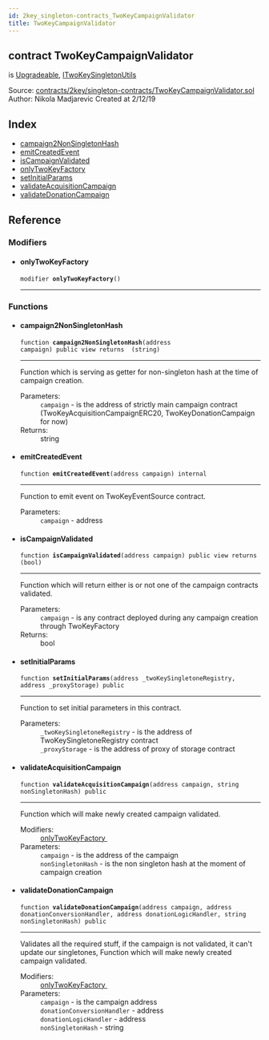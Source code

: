 ```yaml
---
id: 2key_singleton-contracts_TwoKeyCampaignValidator
title: TwoKeyCampaignValidator
---
```


<div class="contract-doc"><div class="contract"><h2 class="contract-header"><span class="contract-kind">contract</span> TwoKeyCampaignValidator</h2><p class="base-contracts"><span>is</span> <a href="2key_upgradability_Upgradeable.html">Upgradeable</a><span>, </span><a href="2key_singleton-contracts_ITwoKeySingletonUtils.html">ITwoKeySingletonUtils</a></p><div class="source">Source: <a href="https://github.com/2keynet/web3-alpha/blob/v0.0.3/contracts/2key/singleton-contracts/TwoKeyCampaignValidator.sol" target="_blank">contracts/2key/singleton-contracts/TwoKeyCampaignValidator.sol</a></div><div class="author">Author: Nikola Madjarevic Created at 2/12/19</div></div><div class="index"><h2>Index</h2><ul><li><a href="2key_singleton-contracts_TwoKeyCampaignValidator.html#campaign2NonSingletonHash">campaign2NonSingletonHash</a></li><li><a href="2key_singleton-contracts_TwoKeyCampaignValidator.html#emitCreatedEvent">emitCreatedEvent</a></li><li><a href="2key_singleton-contracts_TwoKeyCampaignValidator.html#isCampaignValidated">isCampaignValidated</a></li><li><a href="2key_singleton-contracts_TwoKeyCampaignValidator.html#onlyTwoKeyFactory">onlyTwoKeyFactory</a></li><li><a href="2key_singleton-contracts_TwoKeyCampaignValidator.html#setInitialParams">setInitialParams</a></li><li><a href="2key_singleton-contracts_TwoKeyCampaignValidator.html#validateAcquisitionCampaign">validateAcquisitionCampaign</a></li><li><a href="2key_singleton-contracts_TwoKeyCampaignValidator.html#validateDonationCampaign">validateDonationCampaign</a></li></ul></div><div class="reference"><h2>Reference</h2><div class="modifiers"><h3>Modifiers</h3><ul><li><div class="item modifier"><span id="onlyTwoKeyFactory" class="anchor-marker"></span><h4 class="name">onlyTwoKeyFactory</h4><div class="body"><code class="signature">modifier <strong>onlyTwoKeyFactory</strong><span>() </span></code><hr/></div></div></li></ul></div><div class="functions"><h3>Functions</h3><ul><li><div class="item function"><span id="campaign2NonSingletonHash" class="anchor-marker"></span><h4 class="name">campaign2NonSingletonHash</h4><div class="body"><code class="signature">function <strong>campaign2NonSingletonHash</strong><span>(address campaign) </span><span>public </span><span>view </span><span>returns  (string) </span></code><hr/><div class="description"><p>Function which is serving as getter for non-singleton hash at the time of campaign creation.</p></div><dl><dt><span class="label-parameters">Parameters:</span></dt><dd><div><code>campaign</code> - is the address of strictly main campaign contract (TwoKeyAcquisitionCampaignERC20, TwoKeyDonationCampaign for now)</div></dd><dt><span class="label-return">Returns:</span></dt><dd>string</dd></dl></div></div></li><li><div class="item function"><span id="emitCreatedEvent" class="anchor-marker"></span><h4 class="name">emitCreatedEvent</h4><div class="body"><code class="signature">function <strong>emitCreatedEvent</strong><span>(address campaign) </span><span>internal </span></code><hr/><div class="description"><p>Function to emit event on TwoKeyEventSource contract.</p></div><dl><dt><span class="label-parameters">Parameters:</span></dt><dd><div><code>campaign</code> - address</div></dd></dl></div></div></li><li><div class="item function"><span id="isCampaignValidated" class="anchor-marker"></span><h4 class="name">isCampaignValidated</h4><div class="body"><code class="signature">function <strong>isCampaignValidated</strong><span>(address campaign) </span><span>public </span><span>view </span><span>returns  (bool) </span></code><hr/><div class="description"><p>Function which will return either is or not one of the campaign contracts validated.</p></div><dl><dt><span class="label-parameters">Parameters:</span></dt><dd><div><code>campaign</code> - is any contract deployed during any campaign creation through TwoKeyFactory</div></dd><dt><span class="label-return">Returns:</span></dt><dd>bool</dd></dl></div></div></li><li><div class="item function"><span id="setInitialParams" class="anchor-marker"></span><h4 class="name">setInitialParams</h4><div class="body"><code class="signature">function <strong>setInitialParams</strong><span>(address _twoKeySingletoneRegistry, address _proxyStorage) </span><span>public </span></code><hr/><div class="description"><p>Function to set initial parameters in this contract.</p></div><dl><dt><span class="label-parameters">Parameters:</span></dt><dd><div><code>_twoKeySingletoneRegistry</code> - is the address of TwoKeySingletoneRegistry contract</div><div><code>_proxyStorage</code> - is the address of proxy of storage contract</div></dd></dl></div></div></li><li><div class="item function"><span id="validateAcquisitionCampaign" class="anchor-marker"></span><h4 class="name">validateAcquisitionCampaign</h4><div class="body"><code class="signature">function <strong>validateAcquisitionCampaign</strong><span>(address campaign, string nonSingletonHash) </span><span>public </span></code><hr/><div class="description"><p>Function which will make newly created campaign validated.</p></div><dl><dt><span class="label-modifiers">Modifiers:</span></dt><dd><a href="2key_singleton-contracts_TwoKeyCampaignValidator.html#onlyTwoKeyFactory">onlyTwoKeyFactory </a></dd><dt><span class="label-parameters">Parameters:</span></dt><dd><div><code>campaign</code> - is the address of the campaign</div><div><code>nonSingletonHash</code> - is the non singleton hash at the moment of campaign creation</div></dd></dl></div></div></li><li><div class="item function"><span id="validateDonationCampaign" class="anchor-marker"></span><h4 class="name">validateDonationCampaign</h4><div class="body"><code class="signature">function <strong>validateDonationCampaign</strong><span>(address campaign, address donationConversionHandler, address donationLogicHandler, string nonSingletonHash) </span><span>public </span></code><hr/><div class="description"><p>Validates all the required stuff, if the campaign is not validated, it can&#x27;t update our singletones, Function which will make newly created campaign validated.</p></div><dl><dt><span class="label-modifiers">Modifiers:</span></dt><dd><a href="2key_singleton-contracts_TwoKeyCampaignValidator.html#onlyTwoKeyFactory">onlyTwoKeyFactory </a></dd><dt><span class="label-parameters">Parameters:</span></dt><dd><div><code>campaign</code> - is the campaign address</div><div><code>donationConversionHandler</code> - address</div><div><code>donationLogicHandler</code> - address</div><div><code>nonSingletonHash</code> - string</div></dd></dl></div></div></li></ul></div></div></div>
